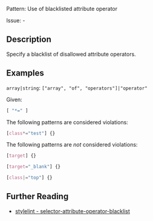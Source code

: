 Pattern: Use of blacklisted attribute operator

Issue: -

## Description

Specify a blacklist of disallowed attribute operators.

## Examples

`array|string`: `["array", "of", "operators"]|"operator"`

Given:

```js
[ "*=" ]
```

The following patterns are considered violations:

```css
[class*="test"] {}
```

The following patterns are *not* considered violations:

```css
[target] {}
```

```css
[target="_blank"] {}
```

```css
[class|="top"] {}
```

## Further Reading

* [stylelint - selector-attribute-operator-blacklist](https://stylelint.io/user-guide/rules/selector-attribute-operator-blacklist)